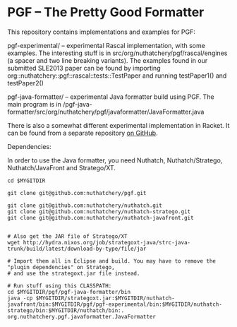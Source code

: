 PGF – The Pretty Good Formatter
===============================

This repository contains implementations and examples for PGF:


  pgf-experimental/  – experimental Rascal implementation, with some examples. The interesting stuff is in src/org/nuthatchery/pgf/rascal/engines (a spacer and two line breaking variants). The examples found in our submitted SLE2013 paper can be found by importing org::nuthatchery::pgf::rascal::tests::TestPaper and running testPaper1() and testPaper2()

  pgf-java-formatter/ – experimental Java formatter build using PGF. The main program is in /pgf-java-formatter/src/org/nuthatchery/pgf/javaformatter/JavaFormatter.java
  

There is also a somewhat different experimental implementation in Racket. It can be found from a separate repository [on GitHub](https://github.com/bldl/pgf-racket "PGF in Racket").


Dependencies:

In order to use the Java formatter, you need  Nuthatch, Nuthatch/Stratego, Nuthatch/JavaFront and Stratego/XT.

    cd $MYGITDIR

    git clone git@github.com:nuthatchery/pgf.git

    git clone git@github.com:nuthatchery/nuthatch.git
    git clone git@github.com:nuthatchery/nuthatch-stratego.git
    git clone git@github.com:nuthatchery/nuthatch-javafront.git

    
    # Also get the JAR file of Stratego/XT
    wget http://hydra.nixos.org/job/strategoxt-java/strc-java-trunk/build/latest/download-by-type/file/jar
    
    # Import them all in Eclipse and build. You may have to remove the "plugin dependencies" on Stratego,
    # and use the strategoxt.jar file instead.
    
    # Run stuff using this CLASSPATH:
    cd $MYGITDIR/pgf/pgf-java-formatter/bin
    java -cp $MYGITDIR/strategoxt.jar:$MYGITDIR/nuthatch-javafront/bin:$MYGITDIR/pgf/pgf-experimental/bin:$MYGITDIR/nuthatch-stratego/bin:$MYGITDIR/nuthatch/bin:. org.nuthatchery.pgf.javaformatter.JavaFormatter
    
    
